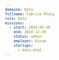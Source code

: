 ```yaml
---
domaine: Data
fullname: Fabrice Phung
role: Data
missions:
  - start: 2024-04-30
    end: 2024-12-30
    status: admin
    employer: Dinum
    startups:
      - data.etat
---
```

